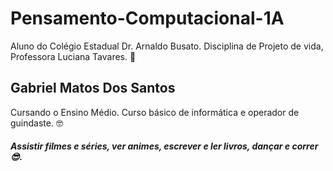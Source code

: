 # Pensamento-Computacional-1A
Aluno do Colégio Estadual Dr. Arnaldo Busato. Disciplina de Projeto de vida, Professora Luciana Tavares.
:cold_face:
## Gabriel Matos Dos Santos
Cursando o Ensino Médio. Curso básico de informática e operador de guindaste.
:nerd_face:
##### Assistir filmes e séries, ver animes, escrever e ler livros, dançar e correr :sunglasses:.
